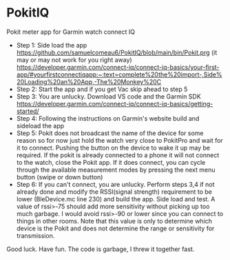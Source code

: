 # PokitIQ
Pokit meter app for Garmin watch connect IQ

- Step 1: Side load the app https://github.com/samuelcomeau6/PokitIQ/blob/main/bin/Pokit.prg
(it may or may not work for you right away) https://developer.garmin.com/connect-iq/connect-iq-basics/your-first-app/#yourfirstconnectiqapp:~:text=complete%20the%20import-,Side%20Loading%20an%20App,-The%20Monkey%20C
- Step 2: Start the app and if you get Vac skip ahead to step 5
- Step 3: You are unlucky. Download VS code and the Garmin SDK https://developer.garmin.com/connect-iq/connect-iq-basics/getting-started/
- Step 4: Following the instructions on Garmin's website build and sideload the app
- Step 5: Pokit does not broadcast the name of the device for some reason so for now just hold the watch very close to PokitPro and wait for it to connect. Pushing the button on the device to wake it up may be required. If the pokit is already connected to a phone it will not connect to the watch, close the Pokit app. If it does connect, you can cycle through the available measurement modes by pressing the next menu button (swipe or down button)
- Step 6: If you can't connect, you are unlucky. Perform steps 3,4 if not already done and modify the RSSI(signal strength) requirement to be lower (BleDevice.mc line 230) and build the app. Side load and test. A value of rssi>-75 should add more sensitivity without picking up too much garbage. I would avoid rssi>-90 or lower since you can connect to things in other rooms. Note that this value is only to determine which device is the Pokit and does not determine the range or sensitivity for transmission.

Good luck. Have fun. The code is garbage, I threw it together fast.
